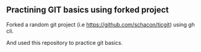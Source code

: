 ## Practining GIT basics using forked project ##

Forked a random git project (i.e https://github.com/schacon/ticgit) using gh cli.

And used this repository to practice git basics.

 
